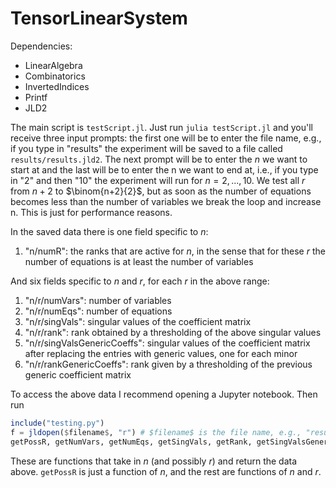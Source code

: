 # TensorLinearSystem

Dependencies:
* LinearAlgebra
* Combinatorics
* InvertedIndices
* Printf
* JLD2

The main script is `testScript.jl`.  Just run `julia testScript.jl` and you'll receive three input prompts: the first one will be to enter the file name, e.g., if you type in "results" the experiment will be saved to a file called `results/results.jld2`.  The next prompt will be to enter the $n$ we want to start at and the last will be to enter the n we want to end at, i.e., if you type in "2" and then "10" the experiment will run for $n=2,...,10$.  We test all $r$ from $n+2$ to $\binom{n+2}{2}$, but as soon as the number of equations becomes less than the number of variables we break the loop and increase n.  This is just for performance reasons.

In the saved data there is one field specific to $n$:
1) "n/numR": the ranks that are active for $n$, in the sense that for these $r$ the number of equations is at least the number of variables

And six fields specific to $n$ and $r$, for each $r$ in the above range:
1) "n/r/numVars": number of variables
2) "n/r/numEqs": number of equations
3) "n/r/singVals": singular values of the coefficient matrix
4) "n/r/rank": rank obtained by a thresholding of the above singular values
5) "n/r/singValsGenericCoeffs": singular values of the coefficient matrix after replacing the entries with generic values, one for each minor
6) "n/r/rankGenericCoeffs": rank given by a thresholding of the previous generic coefficient matrix

To access the above data I recommend opening a Jupyter notebook.  Then run
```julia
include("testing.py")
f = jldopen($filename$, "r") # $filename$ is the file name, e.g., "results/results.jld2"
getPossR, getNumVars, getNumEqs, getSingVals, getRank, getSingValsGenericCoeffs, getRankGenericCoeffs = makeStats(f)
```
These are functions that take in $n$ (and possibly $r$) and return the data above.  `getPossR` is just a function of $n$, and the rest are functions of $n$ and $r$.
